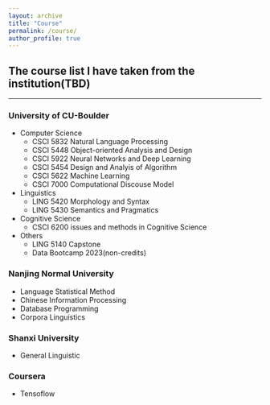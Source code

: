 ```yaml
---
layout: archive
title: "Course"
permalink: /course/
author_profile: true
---
```


## The course list I have taken from the institution(TBD)
*********

### University of CU-Boulder
- Computer Science
  - CSCI 5832 Natural Language Processing
  - CSCI 5448 Object-oriented Analysis and Design
  - CSCI 5922 Neural Networks and Deep Learning
  - CSCI 5454 Design and Analyis of Algorithm
  - CSCI 5622 Machine Learning
  - CSCI 7000 Computational Discouse Model
- Linguistics
    - LING 5420 Morphology and Syntax
    - LING 5430 Semantics and Pragmatics
- Cognitive Science
    - CSCI 6200 issues and methods in Cognitive Science
- Others
    - LING 5140 Capstone
    - Data Bootcamp 2023(non-credits)


### Nanjing Normal University
- Language Statistical Method
- Chinese Information Processing
- Database Programming
- Corpora Linguistics

### Shanxi University
- General Linguistic


### Coursera
- Tensoflow